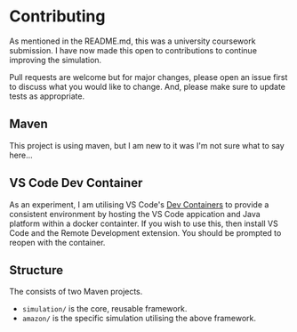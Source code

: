 # Contributing

As mentioned in the README.md, this was a university coursework submission. I have now made this open to contributions to continue improving the simulation.

Pull requests are welcome but for major changes, please open an issue first to discuss what you would like to change. And, please make sure to update tests as appropriate.

## Maven

This project is using maven, but I am new to it was I'm not sure what to say here... 

## VS Code Dev Container

As an experiment, I am utilising VS Code's [Dev Containers](https://code.visualstudio.com/docs/remote/containers) to provide a consistent environment by hosting the VS Code appication and Java platform within a docker containter. If you wish to use this, then install VS Code and the Remote Development extension. You should be prompted to reopen with the container.

## Structure 

The consists of two Maven projects. 
- `simulation/` is the core, reusable framework. 
- `amazon/` is the specific simulation utilising the above framework.
